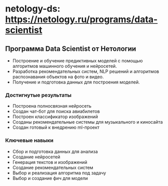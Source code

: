 # netology-ds: https://netology.ru/programs/data-scientist
## Программа Data Scientist от Нетологии

- Построение и обучение предиктивных моделей с помощью алгоритмов машинного обучения и нейросетей. 
- Разработка рекомендательных систем, NLP решений и алгоритмов распознавания объектов на фото и видео. 
- Получение и подготовка данных для построения моделей.

### Достигнутые результаты
- Построена полносвязная нейросеть
- Создан чат-бот для поиска авиабилетов
- Построен классификатор изображений
- Созданы рекомендательные системы для музыкального и киносайта
- Создан готовый к внедрению ml-проект

### Ключевые навыки
- Сбор и подготовка данных для анализа
- Создание нейросетей
- Генерация текстов и изображений
- Создание рекомендательных систем
- Выбор и реализация алгоритма под задачу
- Выбор и создание фич для модели
